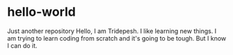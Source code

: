 # hello-world
Just another repository
Hello, I am Tridepesh.
I like learning new things.
I am trying to learn coding from scratch and it's going to be tough. 
But I know I can do it.

